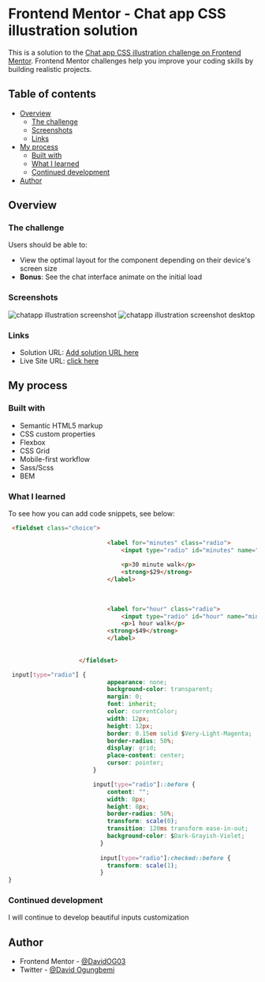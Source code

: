 # Frontend Mentor - Chat app CSS illustration solution

This is a solution to the [Chat app CSS illustration challenge on Frontend Mentor](https://www.frontendmentor.io/challenges/chat-app-css-illustration-O5auMkFqY). Frontend Mentor challenges help you improve your coding skills by building realistic projects. 

## Table of contents

- [Overview](#overview)
  - [The challenge](#the-challenge)
  - [Screenshots](#screenshots)
  - [Links](#links)
- [My process](#my-process)
  - [Built with](#built-with)
  - [What I learned](#what-i-learned)
  - [Continued development](#continued-development)
- [Author](#author)

## Overview

### The challenge

Users should be able to:

- View the optimal layout for the component depending on their device's screen size
- **Bonus**: See the chat interface animate on the initial load

### Screenshots

![chatapp illustration screenshot](https://user-images.githubusercontent.com/107545464/233866569-31df1338-b052-4de0-8a46-e4befcdc53de.png)
![chatapp illustration screenshot desktop](https://user-images.githubusercontent.com/107545464/233866662-a7637c86-b159-43f9-b8c7-fe3a53055a96.png)

### Links

- Solution URL: [Add solution URL here](https://your-solution-url.com)
- Live Site URL: [click here](https://chatapp-illustration-david-og.netlify.app/)

## My process

### Built with

- Semantic HTML5 markup
- CSS custom properties
- Flexbox
- CSS Grid
- Mobile-first workflow
- Sass/Scss
- BEM

### What I learned

To see how you can add code snippets, see below:

```html
 <fieldset class="choice">
                       
                            <label for="minutes" class="radio">
                                <input type="radio" id="minutes" name="minutes/hour">
                                
                                <p>30 minute walk</p>
                                <strong>$29</strong>
                            </label>
                           
                    
                        
                            <label for="hour" class="radio">
                                <input type="radio" id="hour" name="minutes/hour">
                                <p>1 hour walk</p>
                            <strong>$49</strong>
                            </label>
                           
                        
                    </fieldset>
```
```css
 input[type="radio"] {
                            appearance: none;
                            background-color: transparent;
                            margin: 0;
                            font: inherit;
                            color: currentColor;
                            width: 12px;
                            height: 12px;
                            border: 0.15em solid $Very-Light-Magenta;
                            border-radius: 50%;
                            display: grid;
                            place-content: center;
                            cursor: pointer;
                        }

                        input[type="radio"]::before {
                            content: "";
                            width: 8px;
                            height: 8px;
                            border-radius: 50%;
                            transform: scale(0);
                            transition: 120ms transform ease-in-out;
                            background-color: $Dark-Grayish-Violet;
                          }
                          
                          input[type="radio"]:checked::before {
                            transform: scale(1);
                          }
}
```

### Continued development

I will continue to develop beautiful inputs customization 

## Author

- Frontend Mentor - [@DavidOG03](https://www.frontendmentor.io/profile/DavidOG03)
- Twitter - [@David Ogungbemi](https://www.twitter.com/Deiveed03)
